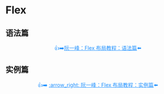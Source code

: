 # Flex

## 语法篇

<p class="codepart-title"> 👍➡️<a href="http://www.ruanyifeng.com/blog/2015/07/flex-grammar.html" target = "_blank">阮一峰：Flex 布局教程：语法篇</a>⬅️
</p>

## 实例篇

<p class="codepart-title">
👍➡️
<a href="http://www.ruanyifeng.com/blog/2015/07/flex-examples.html" target = "_blank">:arrow_right: 阮一峰：Flex 布局教程：实例篇</a>⬅️
</p>

<style scoped>
.codepart-title{
 text-align:center;
 color:dodgerblue
}
.codepart-title a{
     color:dodgerblue
}
</style>
